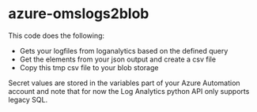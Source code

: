 # azure-omslogs2blob

This code does the following:

* Gets your logfiles from loganalytics based on the defined query
* Get the elements from your json output and create a csv file
* Copy this tmp csv file to your blob storage

Secret values are stored in the variables part of your Azure Automation account and note that for now the Log Analytics python API only supports legacy SQL.
